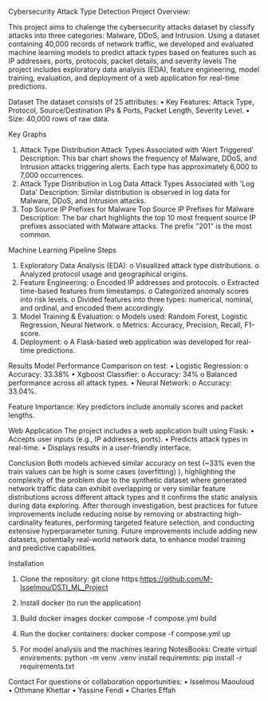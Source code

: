 Cybersecurity Attack Type Detection
Project Overview:

This project aims to chalenge the cybersecurity attacks dataset by classify attacks into three categories: Malware, DDoS, and Intrusion. Using a dataset containing 40,000 records of network traffic, we developed and evaluated machine learning models to predict attack types based on features such as IP addresses, ports, protocols, packet details, and severity levels
The project includes exploratory data analysis (EDA), feature engineering, model training, evaluation, and deployment of a web application for real-time predictions.
 
Dataset
The dataset consists of 25 attributes:
•	Key Features: Attack Type, Protocol, Source/Destination IPs & Ports, Packet Length, Severity Level.
•	Size: 40,000 rows of raw data.
 
Key Graphs
1. Attack Type Distribution
Attack Types Associated with 'Alert Triggered'
Description: This bar chart shows the frequency of Malware, DDoS, and Intrusion attacks triggering alerts. Each type has approximately 6,000 to 7,000 occurrences.
1. Attack Type Distribution in Log Data
Attack Types Associated with 'Log Data'
Description: Similar distribution is observed in log data for Malware, DDoS, and Intrusion attacks.
1. Top Source IP Prefixes for Malware
Top Source IP Prefixes for Malware
Description: The bar chart highlights the top 10 most frequent source IP prefixes associated with Malware attacks. The prefix "201" is the most common.
 
Machine Learning Pipeline
Steps
1.	Exploratory Data Analysis (EDA):
o	Visualized attack type distributions.
o	Analyzed protocol usage and geographical origins.
2.	Feature Engineering:
o	Encoded IP addresses and protocols.
o	Extracted time-based features from timestamps.
o	Categorized anomaly scores into risk levels.
o   Divided features into three types: numerical, nominal, and ordinal, and encoded them accordingly.
3.	Model Training & Evaluation:
o	Models used: Random Forest, Logistic Regression, Neural Network.
o	Metrics: Accuracy, Precision, Recall, F1-score.
4.	Deployment:
o	A Flask-based web application was developed for real-time predictions.
 
Results
Model Performance Comparison on test:
•	Logistic Regression:
o	Accuracy: 33.38%
•   Xgboost Classifier:
o   Accuracy: 34%
o	Balanced performance across all attack types.
•	Neural Network:
o	Accuracy: 33.04%.

Feature Importance:
Key predictors include anomaly scores and packet lengths.
 
Web Application
The project includes a web application built using Flask:
•	Accepts user inputs (e.g., IP addresses, ports).
•	Predicts attack types in real-time.
•	Displays results in a user-friendly interface.
 
Conclusion
Both models achieved similar accuracy on test (~33% even the train values can be high is some cases (overfitting) ), highlighting the complexity of the problem due to the synthetic dataset where generated network traffic data can exhibit overlapping or very similar feature distributions across different attack types and it confirms the static analysis during data exploring.
After thorough investigation, best practices for future improvements include reducing noise by removing or abstracting high-cardinality features, performing targeted feature selection, and conducting extensive hyperparameter tuning.
Future improvements include adding new datasets, potentially real-world network data, to enhance model training and predictive capabilities.
 
Installation
1.	Clone the repository:
git clone https:https://github.com/M-Isselmou/DSTI_ML_Project

2.	Install docker (to run the application)

3.	Build docker images
docker compose -f compose.yml build

4.	Run the docker containers:
docker compose -f compose.yml up

5.	For model analysis and the machines learing NotesBooks:
Create virtual envirements:
python -m venv .venv
install requiremnts: pip install -r requirements.txt
 
Contact
For questions or collaboration opportunities:
•	Isselmou Maouloud
•	Othmane Khettar
•	Yassine Fendi
•	Charles Effah
